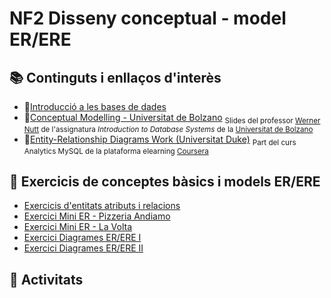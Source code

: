 # NF2 Disseny conceptual - model ER/ERE

## :books: Continguts i enllaços d'interès

* :closed_book:[Introducció a les bases de dades](CONTINGUTS/NF2-DissenyConceptual_EntitatRelacio.pdf)
* :closed_book:[Conceptual Modelling - Universitat de Bolzano](CONTINGUTS/IBDs1011-conceptual-modeling-universitat-bolzano.pdf) <sub>Slides del professor [Werner Nutt](http://www.inf.unibz.it/~nutt) de l'assignatura *Introduction to Database Systems* de la [Universitat de Bolzano](http://www.inf.unibz.it/)</sub>
* :link:[Entity-Relationship Diagrams Work (Universitat Duke)](https://www.coursera.org/lecture/analytics-mysql/database-structures-illustrated-by-entity-relationship-diagrams-K3fIe) <sub>Part del curs Analytics MySQL de la plataforma elearning [Coursera](https://www.coursera.org/learn/analytics-mysql)</sub>

## :notebook: Exercicis de conceptes bàsics i models ER/ERE

* [Exercicis d'entitats atributs i relacions](EXERCICIS/NF2-exercicis-entitats-atributs-relacions.md)
* [Exercici Mini ER - Pizzeria Andiamo](EXERCICIS/NF2-exercicis-MiniER-Pizzeria.md)
* [Exercici Mini ER - La Volta](<EXERCICIS/NF2-exercicis-MiniER-La Volta.md>)
* [Exercici Diagrames ER/ERE I](EXERCICIS/NF2-exercicis-DiagramesER-I.md)
* [Exercici Diagrames ER/ERE II](EXERCICIS/NF2-exercicis-DiagramesER-II.md)

## :pencil: Activitats